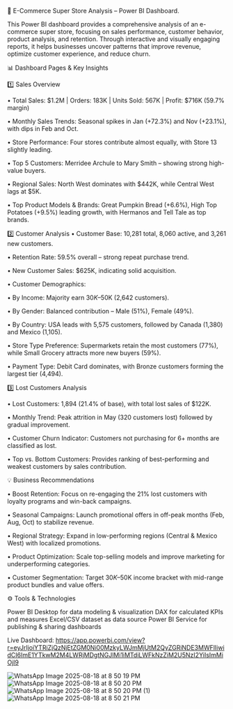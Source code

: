 🛒 E-Commerce Super Store Analysis – Power BI Dashboard.

This Power BI dashboard provides a comprehensive analysis of an e-commerce super store, focusing on sales performance, customer behavior, product analysis, and retention. Through interactive and visually engaging reports, it helps businesses uncover patterns that improve revenue, optimize customer experience, and reduce churn.

📊 Dashboard Pages & Key Insights

1️⃣ Sales Overview

•	Total Sales: $1.2M | Orders: 183K | Units Sold: 567K | Profit: $716K (59.7% margin)

•	Monthly Sales Trends: Seasonal spikes in Jan (+72.3%) and Nov (+23.1%), with dips in Feb and Oct.

•	Store Performance: Four stores contribute almost equally, with Store 13 slightly leading.

•	Top 5 Customers: Merridee Archule to Mary Smith – showing strong high-value buyers.

•	Regional Sales: North West dominates with $442K, while Central West lags at $5K.

•	Top Product Models & Brands: Great Pumpkin Bread (+6.6%), High Top Potatoes (+9.5%) leading growth, with Hermanos and Tell Tale as top brands.

2️⃣ Customer Analysis
•	Customer Base: 10,281 total, 8,060 active, and 3,261 new customers.

•	Retention Rate: 59.5% overall – strong repeat purchase trend.

•	New Customer Sales: $625K, indicating solid acquisition.

•	Customer Demographics:

•	By Income: Majority earn $30K–$50K (2,642 customers).

•	By Gender: Balanced contribution – Male (51%), Female (49%).

•	By Country: USA leads with 5,575 customers, followed by Canada (1,380) and Mexico (1,105).

•	Store Type Preference: Supermarkets retain the most customers (77%), while Small Grocery attracts more new buyers (59%).

•	Payment Type: Debit Card dominates, with Bronze customers forming the largest tier (4,494).

3️⃣ Lost Customers Analysis

•	Lost Customers: 1,894 (21.4% of base), with total lost sales of $122K.

•	Monthly Trend: Peak attrition in May (320 customers lost) followed by gradual improvement.

•	Customer Churn Indicator: Customers not purchasing for 6+ months are classified as lost.

•	Top vs. Bottom Customers: Provides ranking of best-performing and weakest customers by sales contribution.

💡 Business Recommendations

•	Boost Retention: Focus on re-engaging the 21% lost customers with loyalty programs and win-back campaigns.

•	Seasonal Campaigns: Launch promotional offers in off-peak months (Feb, Aug, Oct) to stabilize revenue.

•	Regional Strategy: Expand in low-performing regions (Central & Mexico West) with localized promotions.

•	Product Optimization: Scale top-selling models and improve marketing for underperforming categories.

•	Customer Segmentation: Target $30K–$50K income bracket with mid-range product bundles and value offers.

⚙️ Tools & Technologies

Power BI Desktop for data modeling & visualization
DAX for calculated KPIs and measures
Excel/CSV dataset as data source
Power BI Service for publishing & sharing dashboards



Live Dashboard: https://app.powerbi.com/view?r=eyJrIjoiYTRiZjQzNjEtZGM0Ni00MzkyLWJmMjUtM2QyZGRiNDE3MWFlIiwidCI6ImE1YTkwM2M4LWRjMDgtNGJlMi1iMTdiLWFkNzZiM2U5NzI2YiIsImMiOjl9

![WhatsApp Image 2025-08-18 at 8 50 19 PM](https://github.com/user-attachments/assets/be84853f-926e-4224-8612-41f51e600af6)
![WhatsApp Image 2025-08-18 at 8 50 20 PM](https://github.com/user-attachments/assets/6502e152-9f53-4ce9-9ff9-a3f48bffd167)
![WhatsApp Image 2025-08-18 at 8 50 20 PM (1)](https://github.com/user-attachments/assets/764b09d3-e14d-48fd-911f-753dcd72dc46)
![WhatsApp Image 2025-08-18 at 8 50 21 PM](https://github.com/user-attachments/assets/288befeb-c118-400a-9796-8f9b434ecdae)


